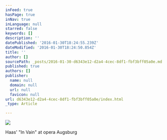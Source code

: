 ```yaml
---
inFeed: true
hasPage: true
inNav: true
inLanguage: null
starred: false
keywords: []
description: ''
datePublished: '2016-01-30T18:24:55.239Z'
dateModified: '2016-01-30T18:24:50.854Z'
title: ''
author: []
sourcePath: _posts/2016-01-30-d6343e12-d2a4-4cec-8df1-fbf3bff05a0e.md
published: true
authors: []
publisher:
  name: null
  domain: null
  url: null
  favicon: null
url: d6343e12-d2a4-4cec-8df1-fbf3bff05a0e/index.html
_type: Article

---
```

![](https://the-grid-user-content.s3-us-west-2.amazonaws.com/219d3400-96c0-42c9-913e-23e295a9249d.jpg)

Haas' "In Vain" at opera Augsburg